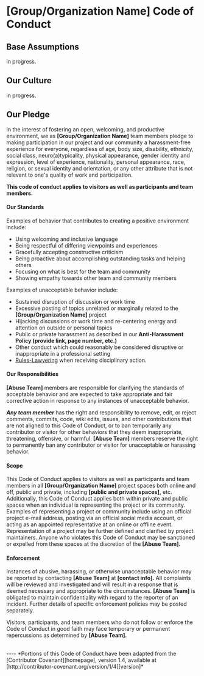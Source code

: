 # [Group/Organization Name] Code of Conduct

## Base Assumptions
in progress.

## Our Culture
in progress.

## Our Pledge

In the interest of fostering an open, welcoming, and productive environment, we as <strong>[Group/Organization Name]</strong> team members pledge to making participation in our project and our community a harassment-free experience for everyone, regardless of age, body size, disability, ethnicity, social class, neuro(a)typicality, physical appearance, gender identity and expression, level of experience, nationality, personal appearance, race, religion, or sexual identity and orientation, or any other attribute that is not relevant to one's quality of work and participation.

__This code of conduct applies to visitors as well as participants and team members.__ 

#### Our Standards

Examples of behavior that contributes to creating a positive environment include:

* Using welcoming and inclusive language
* Being respectful of differing viewpoints and experiences
* Gracefully accepting constructive criticism
* Being proactive about accomplishing outstanding tasks and helping others
* Focusing on what is best for the team and community
* Showing empathy towards other team and community members

Examples of unacceptable behavior include:

* Sustained disruption of discussion or work time
* Excessive posting of topics unrelated or marginally related to the <strong>[Group/Organization Name]</strong> project
* Hijacking discussions or work time and re-centering energy and attention on outside or personal topics
* Public or private harassment as described in our <strong>Anti-Harassment Policy (provide link, page number, etc.)</strong>
* Other conduct which could reasonably be considered disruptive or inappropriate in a professional setting
* [Rules-Lawyering](https://en.wikipedia.org/wiki/Rules_lawyer) when receiving disciplinary action. 

#### Our Responsibilities

<strong>[Abuse Team]</strong> members are responsible for clarifying the standards of acceptable behavior and are expected to take appropriate and fair corrective action in response to any instances of unacceptable behavior.

<em><strong>Any team member</strong></em> has the right and responsibility to remove, edit, or reject comments, commits, code, wiki edits, issues, and other contributions that are not aligned to this Code of Conduct, or to ban temporarily any contributor or visitor for other behaviors that they deem inappropriate, threatening, offensive, or harmful. <strong>[Abuse Team]</strong> members reserve the right to permanently ban any contributor or visitor for unacceptable or harassing behavior.

#### Scope
This Code of Conduct applies to visitors as well as participants and team members in all <strong>[Group/Organization Name]</strong> project spaces both online and off, public and private, including <strong>[public and private spaces],</strong> etc. Additionally, this Code of Conduct applies both within private and public spaces when an individual is representing the project or its community. Examples of representing a project or community include using an official project e-mail address, posting via an official social media account, or acting as an appointed representative at an online or offline event. Representation of a project may be further defined and clarified by project maintainers. Anyone who violates this Code of Conduct may be sanctioned or expelled from these spaces at the discretion of the <strong>[Abuse Team].</strong>

#### Enforcement

Instances of abusive, harassing, or otherwise unacceptable behavior may be reported by contacting <strong>[Abuse Team]</strong> at <strong>[contact info].</strong> All complaints will be reviewed and investigated and will result in a response that is deemed necessary and appropriate to the circumstances. <strong>[Abuse Team]</strong> is obligated to maintain confidentiality with regard to the reporter of an incident. Further details of specific enforcement policies may be posted separately.

Visitors, participants, and team members who do not follow or enforce the Code of Conduct in good faith may face temporary or permanent repercussions as determined by <strong>[Abuse Team].</strong>

<br>
----
*Portions of this Code of Conduct have been adapted from the [Contributor Covenant][homepage], version 1.4,
available at [http://contributor-covenant.org/version/1/4][version]*

[homepage]: http://contributor-covenant.org
[version]: http://contributor-covenant.org/version/1/4/
